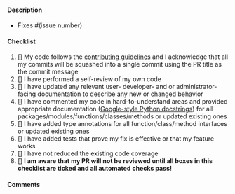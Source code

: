 #### Description

<!-- Please include a summary of the change and the relevant issue(s) it
resolves, if any (otherwise delete that line), e.g., `Fixes #123`. If the PR
addresses more than one issue, please add multiple lines, each starting with
'Fixes #'. Please stick to that syntax precisely, including whitespaces,
otherwise the issue(s) may not be linked to the PR.

In the summary, list any dependencies that are required for this change.
Please use bullet points for the description. Please also briefly describe
the relevant motivation and context briefly. For very trivial changes that are
duly explained by the PR title, a description can be omitted. -->

- Fixes #(issue number)

<!-- Example:

Fixes #1
Fixes #2

- Address bug X by Y
- Add support for feature X through Y
-->

#### Checklist

<!-- Please go through the following checklist to ensure that your change is
ready for review. Please do not forget to double check the list after you have
modified your PR, e.g., if you have added commits to address reviewer
comments or to fix failing automated checks. **Please check items also if they
do not apply to your change**, e.g., if your change does not require an update
of the user-facing documentation, still check the box!**

Generally, **PRs are only reviewed when ALL BOXES are ticked off and all
automated checks pass** (use the comment section below if you believe that
your PR is ready to be merged even though not all boxes were ticked off). -->

1. [] My code follows the [contributing guidelines][contributing-guidelines]
    and I acknowledge that all my commits will be squashed into a single commit
    using the PR title as the commit message
2. [] I have performed a self-review of my own code
3. [] I have updated any relevant user- developer- and or administrator-facing
    documentation to describe any new or changed behavior
4. [] I have commented my code in hard-to-understand areas and provided
    appropriate documentation ([Google-style Python docstrings][py-doc-google])
    for all packages/modules/functions/classes/methods or updated existing ones
5. [] I have added type annotations for all function/class/method interfaces or
    updated existing ones
6. [] I have added tests that prove my fix is effective or that my feature
    works
7. [] I have not reduced the existing code coverage
8. [] **I am aware that my PR will not be reviewed until all boxes in this
      checklist are ticked and all automated checks pass!**

#### Comments

<!-- If there are unchecked boxes in the list above, but you would still like
your PR to be reviewed or considered for merging, please describe here why
boxes were not checked. For example, if you are positive that your commits
should _not_ be squashed when merging, please explain why you think the PR
warrants or requires multiple commits to be added to the history (but note that
in that case, it is a prerequisite that all commits follow the Conventional
Commits specification). -->

[contributing-guidelines]: https://elixir-cloud-aai.github.io/guides/guide-contributor/workflow/
[py-doc-google]: https://google.github.io/styleguide/pyguide.html
